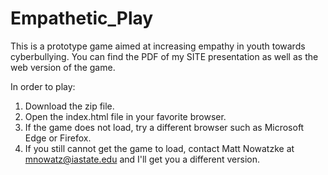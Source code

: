 # Empathetic_Play
This is a prototype game aimed at increasing empathy in youth towards cyberbullying. You can find the PDF of my SITE presentation as well as the web version of the game. 

In order to play:
1) Download the zip file.
2) Open the index.html file in your favorite browser.
3) If the game does not load, try a different browser such as Microsoft Edge or Firefox.
4) If you still cannot get the game to load, contact Matt Nowatzke at mnowatz@iastate.edu and I'll get you a different version.
